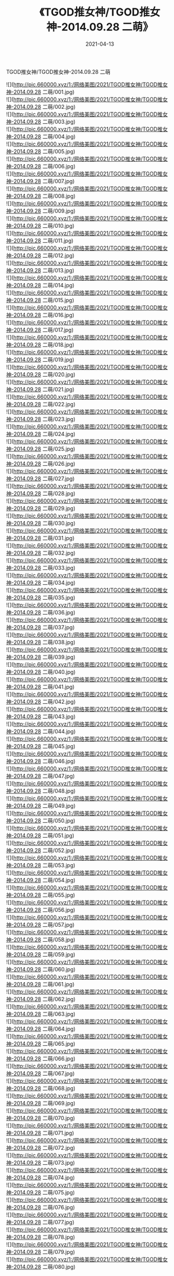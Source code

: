 ﻿---
layout: post
title:  《TGOD推女神/TGOD推女神-2014.09.28 二萌》
date:   2021-04-13
img: http://pic.660000.xyz/1:/网络美图/2021/TGOD推女神/TGOD推女神-2014.09.28 二萌/000.jpg
categories: [美女, 清纯, 唯美]
---

TGOD推女神/TGOD推女神-2014.09.28 二萌

 ![](http://pic.660000.xyz/1:/网络美图/2021/TGOD推女神/TGOD推女神-2014.09.28 二萌/001.jpg) <br>![](http://pic.660000.xyz/1:/网络美图/2021/TGOD推女神/TGOD推女神-2014.09.28 二萌/002.jpg) <br>![](http://pic.660000.xyz/1:/网络美图/2021/TGOD推女神/TGOD推女神-2014.09.28 二萌/003.jpg) <br>![](http://pic.660000.xyz/1:/网络美图/2021/TGOD推女神/TGOD推女神-2014.09.28 二萌/004.jpg) <br>![](http://pic.660000.xyz/1:/网络美图/2021/TGOD推女神/TGOD推女神-2014.09.28 二萌/005.jpg) <br>![](http://pic.660000.xyz/1:/网络美图/2021/TGOD推女神/TGOD推女神-2014.09.28 二萌/006.jpg) <br>![](http://pic.660000.xyz/1:/网络美图/2021/TGOD推女神/TGOD推女神-2014.09.28 二萌/007.jpg) <br>![](http://pic.660000.xyz/1:/网络美图/2021/TGOD推女神/TGOD推女神-2014.09.28 二萌/008.jpg) <br>![](http://pic.660000.xyz/1:/网络美图/2021/TGOD推女神/TGOD推女神-2014.09.28 二萌/009.jpg) <br>![](http://pic.660000.xyz/1:/网络美图/2021/TGOD推女神/TGOD推女神-2014.09.28 二萌/010.jpg) <br>![](http://pic.660000.xyz/1:/网络美图/2021/TGOD推女神/TGOD推女神-2014.09.28 二萌/011.jpg) <br>![](http://pic.660000.xyz/1:/网络美图/2021/TGOD推女神/TGOD推女神-2014.09.28 二萌/012.jpg) <br>![](http://pic.660000.xyz/1:/网络美图/2021/TGOD推女神/TGOD推女神-2014.09.28 二萌/013.jpg) <br>![](http://pic.660000.xyz/1:/网络美图/2021/TGOD推女神/TGOD推女神-2014.09.28 二萌/014.jpg) <br>![](http://pic.660000.xyz/1:/网络美图/2021/TGOD推女神/TGOD推女神-2014.09.28 二萌/015.jpg) <br>![](http://pic.660000.xyz/1:/网络美图/2021/TGOD推女神/TGOD推女神-2014.09.28 二萌/016.jpg) <br>![](http://pic.660000.xyz/1:/网络美图/2021/TGOD推女神/TGOD推女神-2014.09.28 二萌/017.jpg) <br>![](http://pic.660000.xyz/1:/网络美图/2021/TGOD推女神/TGOD推女神-2014.09.28 二萌/018.jpg) <br>![](http://pic.660000.xyz/1:/网络美图/2021/TGOD推女神/TGOD推女神-2014.09.28 二萌/019.jpg) <br>![](http://pic.660000.xyz/1:/网络美图/2021/TGOD推女神/TGOD推女神-2014.09.28 二萌/020.jpg) <br>![](http://pic.660000.xyz/1:/网络美图/2021/TGOD推女神/TGOD推女神-2014.09.28 二萌/021.jpg) <br>![](http://pic.660000.xyz/1:/网络美图/2021/TGOD推女神/TGOD推女神-2014.09.28 二萌/022.jpg) <br>![](http://pic.660000.xyz/1:/网络美图/2021/TGOD推女神/TGOD推女神-2014.09.28 二萌/023.jpg) <br>![](http://pic.660000.xyz/1:/网络美图/2021/TGOD推女神/TGOD推女神-2014.09.28 二萌/024.jpg) <br>![](http://pic.660000.xyz/1:/网络美图/2021/TGOD推女神/TGOD推女神-2014.09.28 二萌/025.jpg) <br>![](http://pic.660000.xyz/1:/网络美图/2021/TGOD推女神/TGOD推女神-2014.09.28 二萌/026.jpg) <br>![](http://pic.660000.xyz/1:/网络美图/2021/TGOD推女神/TGOD推女神-2014.09.28 二萌/027.jpg) <br>![](http://pic.660000.xyz/1:/网络美图/2021/TGOD推女神/TGOD推女神-2014.09.28 二萌/028.jpg) <br>![](http://pic.660000.xyz/1:/网络美图/2021/TGOD推女神/TGOD推女神-2014.09.28 二萌/029.jpg) <br>![](http://pic.660000.xyz/1:/网络美图/2021/TGOD推女神/TGOD推女神-2014.09.28 二萌/030.jpg) <br>![](http://pic.660000.xyz/1:/网络美图/2021/TGOD推女神/TGOD推女神-2014.09.28 二萌/031.jpg) <br>![](http://pic.660000.xyz/1:/网络美图/2021/TGOD推女神/TGOD推女神-2014.09.28 二萌/032.jpg) <br>![](http://pic.660000.xyz/1:/网络美图/2021/TGOD推女神/TGOD推女神-2014.09.28 二萌/033.jpg) <br>![](http://pic.660000.xyz/1:/网络美图/2021/TGOD推女神/TGOD推女神-2014.09.28 二萌/034.jpg) <br>![](http://pic.660000.xyz/1:/网络美图/2021/TGOD推女神/TGOD推女神-2014.09.28 二萌/035.jpg) <br>![](http://pic.660000.xyz/1:/网络美图/2021/TGOD推女神/TGOD推女神-2014.09.28 二萌/036.jpg) <br>![](http://pic.660000.xyz/1:/网络美图/2021/TGOD推女神/TGOD推女神-2014.09.28 二萌/037.jpg) <br>![](http://pic.660000.xyz/1:/网络美图/2021/TGOD推女神/TGOD推女神-2014.09.28 二萌/038.jpg) <br>![](http://pic.660000.xyz/1:/网络美图/2021/TGOD推女神/TGOD推女神-2014.09.28 二萌/039.jpg) <br>![](http://pic.660000.xyz/1:/网络美图/2021/TGOD推女神/TGOD推女神-2014.09.28 二萌/040.jpg) <br>![](http://pic.660000.xyz/1:/网络美图/2021/TGOD推女神/TGOD推女神-2014.09.28 二萌/041.jpg) <br>![](http://pic.660000.xyz/1:/网络美图/2021/TGOD推女神/TGOD推女神-2014.09.28 二萌/042.jpg) <br>![](http://pic.660000.xyz/1:/网络美图/2021/TGOD推女神/TGOD推女神-2014.09.28 二萌/043.jpg) <br>![](http://pic.660000.xyz/1:/网络美图/2021/TGOD推女神/TGOD推女神-2014.09.28 二萌/044.jpg) <br>![](http://pic.660000.xyz/1:/网络美图/2021/TGOD推女神/TGOD推女神-2014.09.28 二萌/045.jpg) <br>![](http://pic.660000.xyz/1:/网络美图/2021/TGOD推女神/TGOD推女神-2014.09.28 二萌/046.jpg) <br>![](http://pic.660000.xyz/1:/网络美图/2021/TGOD推女神/TGOD推女神-2014.09.28 二萌/047.jpg) <br>![](http://pic.660000.xyz/1:/网络美图/2021/TGOD推女神/TGOD推女神-2014.09.28 二萌/048.jpg) <br>![](http://pic.660000.xyz/1:/网络美图/2021/TGOD推女神/TGOD推女神-2014.09.28 二萌/049.jpg) <br>![](http://pic.660000.xyz/1:/网络美图/2021/TGOD推女神/TGOD推女神-2014.09.28 二萌/050.jpg) <br>![](http://pic.660000.xyz/1:/网络美图/2021/TGOD推女神/TGOD推女神-2014.09.28 二萌/051.jpg) <br>![](http://pic.660000.xyz/1:/网络美图/2021/TGOD推女神/TGOD推女神-2014.09.28 二萌/052.jpg) <br>![](http://pic.660000.xyz/1:/网络美图/2021/TGOD推女神/TGOD推女神-2014.09.28 二萌/053.jpg) <br>![](http://pic.660000.xyz/1:/网络美图/2021/TGOD推女神/TGOD推女神-2014.09.28 二萌/054.jpg) <br>![](http://pic.660000.xyz/1:/网络美图/2021/TGOD推女神/TGOD推女神-2014.09.28 二萌/055.jpg) <br>![](http://pic.660000.xyz/1:/网络美图/2021/TGOD推女神/TGOD推女神-2014.09.28 二萌/056.jpg) <br>![](http://pic.660000.xyz/1:/网络美图/2021/TGOD推女神/TGOD推女神-2014.09.28 二萌/057.jpg) <br>![](http://pic.660000.xyz/1:/网络美图/2021/TGOD推女神/TGOD推女神-2014.09.28 二萌/058.jpg) <br>![](http://pic.660000.xyz/1:/网络美图/2021/TGOD推女神/TGOD推女神-2014.09.28 二萌/059.jpg) <br>![](http://pic.660000.xyz/1:/网络美图/2021/TGOD推女神/TGOD推女神-2014.09.28 二萌/060.jpg) <br>![](http://pic.660000.xyz/1:/网络美图/2021/TGOD推女神/TGOD推女神-2014.09.28 二萌/061.jpg) <br>![](http://pic.660000.xyz/1:/网络美图/2021/TGOD推女神/TGOD推女神-2014.09.28 二萌/062.jpg) <br>![](http://pic.660000.xyz/1:/网络美图/2021/TGOD推女神/TGOD推女神-2014.09.28 二萌/063.jpg) <br>![](http://pic.660000.xyz/1:/网络美图/2021/TGOD推女神/TGOD推女神-2014.09.28 二萌/064.jpg) <br>![](http://pic.660000.xyz/1:/网络美图/2021/TGOD推女神/TGOD推女神-2014.09.28 二萌/065.jpg) <br>![](http://pic.660000.xyz/1:/网络美图/2021/TGOD推女神/TGOD推女神-2014.09.28 二萌/066.jpg) <br>![](http://pic.660000.xyz/1:/网络美图/2021/TGOD推女神/TGOD推女神-2014.09.28 二萌/067.jpg) <br>![](http://pic.660000.xyz/1:/网络美图/2021/TGOD推女神/TGOD推女神-2014.09.28 二萌/068.jpg) <br>![](http://pic.660000.xyz/1:/网络美图/2021/TGOD推女神/TGOD推女神-2014.09.28 二萌/069.jpg) <br>![](http://pic.660000.xyz/1:/网络美图/2021/TGOD推女神/TGOD推女神-2014.09.28 二萌/070.jpg) <br>![](http://pic.660000.xyz/1:/网络美图/2021/TGOD推女神/TGOD推女神-2014.09.28 二萌/071.jpg) <br>![](http://pic.660000.xyz/1:/网络美图/2021/TGOD推女神/TGOD推女神-2014.09.28 二萌/072.jpg) <br>![](http://pic.660000.xyz/1:/网络美图/2021/TGOD推女神/TGOD推女神-2014.09.28 二萌/073.jpg) <br>![](http://pic.660000.xyz/1:/网络美图/2021/TGOD推女神/TGOD推女神-2014.09.28 二萌/074.jpg) <br>![](http://pic.660000.xyz/1:/网络美图/2021/TGOD推女神/TGOD推女神-2014.09.28 二萌/075.jpg) <br>![](http://pic.660000.xyz/1:/网络美图/2021/TGOD推女神/TGOD推女神-2014.09.28 二萌/076.jpg) <br>![](http://pic.660000.xyz/1:/网络美图/2021/TGOD推女神/TGOD推女神-2014.09.28 二萌/077.jpg) <br>![](http://pic.660000.xyz/1:/网络美图/2021/TGOD推女神/TGOD推女神-2014.09.28 二萌/078.jpg) <br>![](http://pic.660000.xyz/1:/网络美图/2021/TGOD推女神/TGOD推女神-2014.09.28 二萌/079.jpg) <br>![](http://pic.660000.xyz/1:/网络美图/2021/TGOD推女神/TGOD推女神-2014.09.28 二萌/080.jpg) <br>